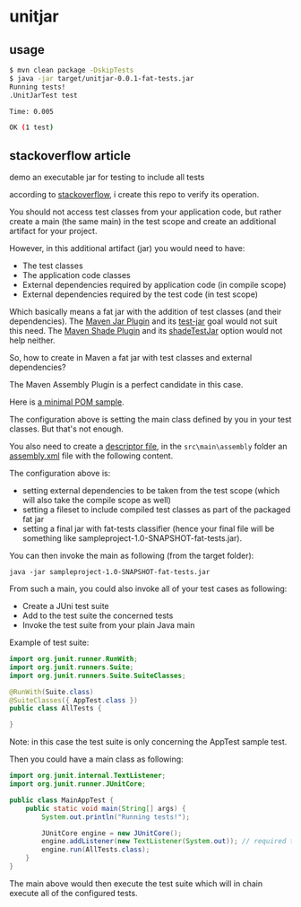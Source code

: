 # unitjar

## usage

```bash
$ mvn clean package -DskipTests
$ java -jar target/unitjar-0.0.1-fat-tests.jar                                                                                                                                       [Wed Apr 15 12:48:00 2020]
Running tests!
.UnitJarTest test

Time: 0.005

OK (1 test)

```

## stackoverflow article

demo an executable jar for testing to include all tests 

according to [stackoverflow](https://stackoverflow.com/a/36047816), i create this repo to verify its operation.

You should not access test classes from your application code, but rather create a main (the same main) 
in the test scope and create an additional artifact for your project.

However, in this additional artifact (jar) you would need to have:

- The test classes
- The application code classes
- External dependencies required by application code (in compile scope)
- External dependencies required by the test code (in test scope)

Which basically means a fat jar with the addition of test classes (and their dependencies). 
The [Maven Jar Plugin](https://maven.apache.org/plugins/maven-jar-plugin/) 
and its [test-jar](https://maven.apache.org/plugins/maven-jar-plugin/) goal would not suit this need. 
The [Maven Shade Plugin](https://maven.apache.org/plugins/maven-shade-plugin/) 
and its [shadeTestJar](https://maven.apache.org/plugins/maven-shade-plugin/shade-mojo.html#shadeTestJar) option would not help neither.

So, how to create in Maven a fat jar with test classes and external dependencies?

The Maven Assembly Plugin is a perfect candidate in this case.

Here is [a minimal POM sample](doc/minpom.xml).

The configuration above is setting the main class defined by you in your test classes. But that's not enough.

You also need to create a [descriptor file](https://maven.apache.org/plugins/maven-assembly-plugin/descriptor-refs.html), 
in the `src\main\assembly` folder an [assembly.xml](src/main/assembly/assembly.xml) file with the following content.

The configuration above is:

- setting external dependencies to be taken from the test scope (which will also take the compile scope as well)
- setting a fileset to include compiled test classes as part of the packaged fat jar
- setting a final jar with fat-tests classifier (hence your final file will be something like sampleproject-1.0-SNAPSHOT-fat-tests.jar).

You can then invoke the main as following (from the target folder):

`java -jar sampleproject-1.0-SNAPSHOT-fat-tests.jar`

From such a main, you could also invoke all of your test cases as following:

- Create a JUni test suite
- Add to the test suite the concerned tests
- Invoke the test suite from your plain Java main

Example of test suite:

```java
import org.junit.runner.RunWith;
import org.junit.runners.Suite;
import org.junit.runners.Suite.SuiteClasses;

@RunWith(Suite.class)
@SuiteClasses({ AppTest.class })
public class AllTests {

}
```

Note: in this case the test suite is only concerning the AppTest sample test.

Then you could have a main class as following:

```java
import org.junit.internal.TextListener;
import org.junit.runner.JUnitCore;

public class MainAppTest {
    public static void main(String[] args) {
        System.out.println("Running tests!");

        JUnitCore engine = new JUnitCore();
        engine.addListener(new TextListener(System.out)); // required to print reports
        engine.run(AllTests.class);
    }
}
```

The main above would then execute the test suite which will in chain execute all of the configured tests.

